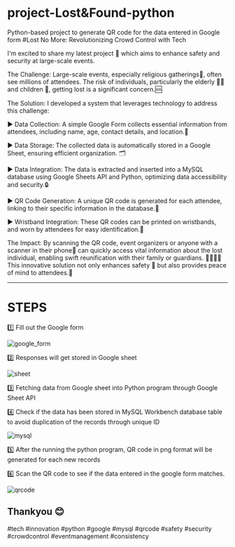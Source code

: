 # project-Lost&Found-python
Python-based project to generate QR code for the data entered in Google form
#Lost No More: Revolutionizing Crowd Control with Tech

I'm excited to share my latest project 🚀 which aims to enhance safety and security at large-scale events.

The Challenge:
Large-scale events, especially religious gatherings🙏, often see millions of attendees. The risk of individuals, particularly the elderly 👴👵 and children 👶, getting lost is a significant concern.🆘

The Solution:
I developed a system that leverages technology to address this challenge:

▶ Data Collection: A simple Google Form collects essential information from attendees, including name, age, contact details, and location.📍

▶ Data Storage: The collected data is automatically stored in a Google Sheet, ensuring efficient organization. 🗂️

▶ Data Integration: The data is extracted and inserted into a MySQL database using Google Sheets API and Python, optimizing data accessibility and security.🔒

▶ QR Code Generation: A unique QR code is generated for each attendee, linking to their specific information in the database.🔗

▶ Wristband Integration: These QR codes can be printed on wristbands, and worn by attendees for easy identification.👀

The Impact:
By scanning the QR code, event organizers or anyone with a scanner in their phone📱 can quickly access vital information about the lost individual, enabling swift reunification with their family or guardians. 👨‍👩‍👧‍👦 This innovative solution not only enhances safety 🦺 but also provides peace of mind to attendees.🙏

------------------------------------------------------------------------------------------------
# STEPS
1️⃣ Fill out the Google form

![google_form](https://github.com/user-attachments/assets/49600697-35fa-41c2-a924-f251435144b4)

2️⃣ Responses will get stored in Google sheet

![sheet](https://github.com/user-attachments/assets/a5f60dcd-0148-4a25-a846-4c56f08c1086)

3️⃣ Fetching data from Google sheet into Python program through Google Sheet API

4️⃣ Check if the data has been stored in MySQL Workbench database table to avoid duplication of the records through unique ID

![mysql](https://github.com/user-attachments/assets/3529d9ff-31ad-4e91-9156-aceb8bd22e1c)

5️⃣ After the running the python program, QR code in png format will be generated for each new records

6️⃣ Scan the QR code to see if the data entered in the google form matches.

![qrcode](https://github.com/user-attachments/assets/51bc40f7-e24e-49e9-adb8-e5bb36de8bda)


## Thankyou 😊
#tech #innovation #python #google #mysql #qrcode #safety #security #crowdcontrol #eventmanagement #consistency 

